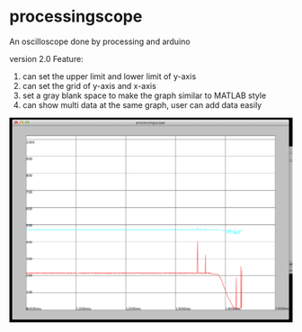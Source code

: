 processingscope
===============

An oscilloscope done by processing and arduino<br />

version 2.0 Feature:<br />
1. can set the upper limit and lower limit of y-axis<br />
2. can set the grid of y-axis and x-axis<br />
3. set a gray blank space to make the graph similar to MATLAB style<br />
4. can show multi data at the same graph, user can add data easily<br />

<img src="https://github.com/lokchonmou/processingscope/blob/master/%E8%9E%A2%E5%B9%95%E5%BF%AB%E7%85%A7%202014-10-09%20%E4%B8%8B%E5%8D%8806.47.15.png">
